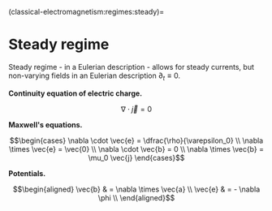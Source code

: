 (classical-electromagnetism:regimes:steady)=
# Steady regime

Steady regime - in a Eulerian description - allows for steady currents, but non-varying fields in an Eulerian description $\partial_t \equiv 0$.

**Continuity equation of electric charge.**

  $$\nabla \cdot \vec{j} = 0$$

**Maxwell's equations.**

  $$\begin{cases}
    \nabla \cdot \vec{e} = \dfrac{\rho}{\varepsilon_0} \\
    \nabla \times \vec{e} = \vec{0} \\ 
    \nabla \cdot \vec{b} = 0 \\
    \nabla \times \vec{b} = \mu_0 \vec{j} 
  \end{cases}$$

**Potentials.**

   $$\begin{aligned}
      \vec{b} & = \nabla \times \vec{a} \\
      \vec{e} & = - \nabla \phi \\
   \end{aligned}$$

